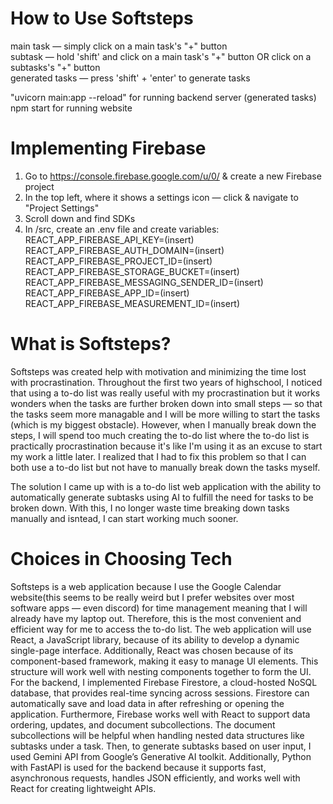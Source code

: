 # How to Use Softsteps
main task — simply click on a main task's "+" button <br>
subtask — hold 'shift' and click on a main task's "+" button OR click on a subtasks's "+" button <br>
generated tasks — press 'shift' + 'enter' to generate tasks

"uvicorn main:app --reload" for running backend server (generated tasks)<br>
npm start for running website

# Implementing Firebase
1. Go to https://console.firebase.google.com/u/0/ & create a new Firebase project
2. In the top left, where it shows a settings icon — click & navigate to "Project Settings"
3. Scroll down and find SDKs
4. In /src, create an .env file and create variables:<br>
   REACT_APP_FIREBASE_API_KEY=(insert)<br>
   REACT_APP_FIREBASE_AUTH_DOMAIN=(insert)<br>
   REACT_APP_FIREBASE_PROJECT_ID=(insert)<br>
   REACT_APP_FIREBASE_STORAGE_BUCKET=(insert)<br>
   REACT_APP_FIREBASE_MESSAGING_SENDER_ID=(insert)<br>
   REACT_APP_FIREBASE_APP_ID=(insert)<br>
   REACT_APP_FIREBASE_MEASUREMENT_ID=(insert)<br>

# What is Softsteps?
Softsteps was created help with motivation and minimizing the time lost with procrastination. Throughout the first two years of highschool, I noticed that using a to-do list was really useful with my procrastination but it works wonders when the tasks are further broken down into small steps — so that the tasks seem more managable and I will be more willing to start the tasks (which is my biggest obstacle). However, when I manually break down the steps, I will spend too much creating the to-do list where the to-do list is practically procrastination because it's like I'm using it as an excuse to start my work a little later. I realized that I had to fix this problem so that I can both use a to-do list but not have to manually break down the tasks myself. 

The solution I came up with is a to-do list web application with the ability to automatically generate subtasks using AI to fulfill the need for tasks to be broken down. With this, I no longer waste time breaking down tasks manually and isntead, I can start working much sooner.

# Choices in Choosing Tech
Softsteps is a web application because I use the Google Calendar website(this seems to be really weird but I prefer websites over most software apps — even discord) for time management meaning that I will already have my laptop out. Therefore, this is the most convenient and efficient way for me to access the to-do list. The web application will use React, a JavaScript library, because of its ability to develop a dynamic single-page interface. Additionally, React was chosen because of its component-based framework, making it easy to manage UI elements. This structure will work well with nesting components together to form the UI. For the backend, I implemented Firebase Firestore, a cloud-hosted NoSQL database, that provides real-time syncing across sessions. Firestore can automatically save and load data in after refreshing or opening the application. Furthermore, Firebase works well with React to support data ordering, updates, and document subcollections. The document subcollections will be helpful when handling nested data structures like subtasks under a task. Then, to generate subtasks based on user input, I used Gemini API from Google’s Generative AI toolkit. Additionally, Python with FastAPI is used for the backend because it supports fast, asynchronous requests, handles JSON efficiently, and works well with React for creating lightweight APIs.
